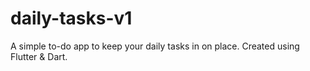 # daily-tasks-v1
 A simple to-do app to keep your daily tasks in on place. Created using Flutter & Dart.
